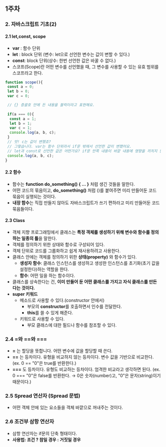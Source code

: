 ## 1주차
### 2. 자바스크립트 기초(2)
#### 2.1 let,const, scope
- **var** : 함수 단위
- **let** : block 단위 (변수: let으로 선언한 변수는 값이 변할 수 있다.)
- **const**: block 단위(상수: 한번 선언한 값은 바꿀 수 없다.)
- 스코프(Scope)란 어떤 변수를 선언했을 때, 그 변수를 사용할 수 있는 유효 범위를 스코프라고 한다.

```javascript
function scope(){
 const a = 0;
 let b = 0;
 var c = 0;

 // {} 증괄호 안에 든 내용을 블럭이라고 표현해요.
 
 if(a === 0){
  const a = 1;
  let b = 1;
  var c = 1;
  console.log(a, b, c);
 }
 // 앗! c는 값이 변했죠? 
 // 그렇습니다. var는 함수 단위라서 if문 밖에서 선언한 값이 변했어요.
 // let과 const로 선언한 겂은 어떤가요? if문 안쪽 내용이 바깥 내용에 영향을 끼치지 않죠?
 console.log(a, b, c);
}
```

#### 2.2 함수
- 함수는 **function do_something() { ... }** 처럼 생긴 것들을 말한다.
- 어떤 코드의 묶음이고, **do_something()** 처럼 ()를 붙여주면 미리 만들어둔 코드 묶음이 실행되는 것이다.
- **내장 함수**는 직접 만들지 않아도 자바스크립트가 쓰기 편하라고 미리 만들어둔 코드 묶음들이다.

#### 2.3 Class
- 객체 지향 프로그래밍에서 클래스는 **특정 객체를 생성하기 위해 변수와 함수를 정의하는 일종의 틀**을 말한다.
- 객체를 정의하기 위한 상태와 함수로 구성되어 있다.
- 객체 단위로 코드를 그룹화하고 쉽게 재사용하려고 사용한다.
- 클래스 안에는 객체를 정의하기 위한  **상태(property)** 와 함수가 있다.
  - **생성자 함수**: 클래스 인스턴스를 생성하고 생성한 인스턴스를 초기화(초기 값을 설정한다)하는 역할을 한다.
  - **함수**: 어떤 일을 하는 함수이다.
- 클래스를 상속한다는 건, **이미 만들어 둔 어떤 클래스를 가지고 자식 클래스를 만든다는 것이다.**
- **super 키워드**
  - 메소드로 사용할 수 있다.(constructor 안에서)
    - 부모의 **constructor**를 호출하면서 인수를 전달한다.
    - **this**를 쓸 수 있게 해준다.
  - 키워드로 사용할 수 있다.
    - 부모 클래스에 대한 필드나 함수를 참조할 수 있다.

### 2.4 =와 ==와 ===
- **=** 는 할당을 뜻합니다. 어떤 변수에 값을 할당할 때 쓴다.
- **==** 는 등차이다. 유형을 비교하지 않는 등차이다. 변수 값을 기반으로 비교한다. (ex. 0 == "0"은 true를 반환한다.)
- **===** 도 등차이다. 유형도 비교하는 등차이다. 엄격한 비교라고 생각하면 된다. (ex. 0 === "0"은 false를 반환한다. → 0은 숫자(number)고, "0"은 문자(string)이기 때문이다.)

### 2.5 Spread 연산자 (Spread 문법)
- 어떤 객체 안에 있는 요소들을 객체 바깥으로 꺼내주는 것이다.

### 2.6 조건부 삼항 연산자
- 삼항 연산자는 if문의 단축 형태이다.
- **사용법: 조건 ? 참일 경우 : 거짓일 경우**
